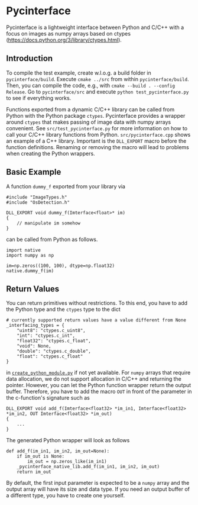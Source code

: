 # Pycinterface
Pycinterface is a lightweight interface between Python and C/C++ with a focus on images as numpy arrays based on ctypes (https://docs.python.org/3/library/ctypes.html).

## Introduction

To compile the test example,
create w.l.o.g. a build folder in ```pycinterface/build```. Execute ```cmake ../src``` from within ```pycinterface/build```. Then, you can compile the code, e.g., with ```cmake --build . --config Release```. Go to ```pycinterface/src``` and execute ```python test_pycinterface.py``` to see if everything works.

Functions exported from a dynamic C/C++ library can be called from Python with the Python package ```ctypes```. Pycinterface provides a wrapper around ```ctypes``` that makes passing of image data with numpy arrays convenient. See ```src/test_pycinterface.py``` for more information on how to call your C/C++ library functions from Python. ```src/pycinterface.cpp``` shows an example of a C++ library. Important is the ```DLL_EXPORT``` macro before the function definitions. Renaming or removing the macro will lead to problems when creating the Python wrappers. 

## Basic Example

A function ```dummy_f``` exported from your library via
```
#include "ImageTypes.h"
#include "OsDetection.h"

DLL_EXPORT void dummy_f(Imterface<float>* im)
{
    // manipulate im somehow
}
```
can be called from Python as follows.
```
import native
import numpy as np

im=np.zeros((100, 100), dtype=np.float32)
native.dummy_f(im)
```

## Return Values

You can return primitives without restrictions. To this end, you have to add the Python type and the ```ctypes``` type to the dict 
```
# currently supported return values have a value different from None
_interfacing_types = {
    "uint8": "ctypes.c_uint8",
    "int": "ctypes.c_int",
    "float32": "ctypes.c_float",
    "void": None,
    "double": "ctypes.c_double",
    "float": "ctypes.c_float"
}
```

in [```create_python_module.py```](create_python_module.py) if not yet available. For ```numpy``` arrays that require data allocation, we do not support allocation in C/C++ and returning the pointer. However, you can let the Python function wrapper return the output buffer. Therefore, you have to add the macro ```OUT``` in front of the parameter in the c-function's signature such as
```
DLL_EXPORT void add_f(Imterface<float32> *im_in1, Imterface<float32> *im_in2, OUT Imterface<float32> *im_out)
{
    ...
}
```

The generated Python wrapper will look as follows 
```
def add_f(im_in1, im_in2, im_out=None):
    if im_out is None:
        im_out = np.zeros_like(im_in1)
    _pycinterface_native_lib.add_f(im_in1, im_in2, im_out)
    return im_out
```
By default, the first input parameter is expected to be a ```numpy``` array and the output array will have its size and data type. If you need an output buffer of a different type, you have to create one yourself.

